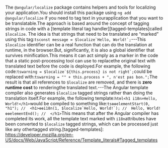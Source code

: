 The `@angular/localize` package contains helpers and tools for localizing your application.You should install this package using `ng add @angular/localize` if you need to tag text in yourapplication that you want to be translatable.The approach is based around the concept of tagging strings in code with a [template literal tag handler][tagged-templates]called `$localize`. The idea is that strings that need to be translated are “marked” using this tag:```tsconst message = $localize`Hello, World!`;```---This `$localize` identifier can be a real function that can do the translation at runtime, in the browser.But, significantly, it is also a global identifier that survives minification.This means it can act simply as a marker in the code that a static post-processing tool can use to replacethe original text with translated text before the code is deployed.For example, the following code:```tswarning = $localize`${this.process} is not right`;```could be replaced with:```tswarning = "" + this.process + ", n'est pas bon.";```The result is that all references to `$localize` are removed, and there is **zero runtime cost** to renderingthe translated text.---The Angular template compiler also generates `$localize` tagged strings rather than doing the translation itself.For example, the following template:```html<h1 i18n>Hello, World!</h1>```would be compiled to something like:```tsɵɵelementStart(0, "h1"); //  <h1>ɵɵi18n(1, $localize`Hello, World!`); //  Hello, World!ɵɵelementEnd(); //  </h1>```This means that after the Angular compiler has completed its work, all the template text marked with `i18n`attributes have been converted to `$localize` tagged strings, which can be processed just like any othertagged string.[tagged-templates]: https://developer.mozilla.org/en-US/docs/Web/JavaScript/Reference/Template_literals#Tagged_templates